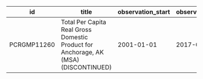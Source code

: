 | id          | title                                                                               | observation_start   | observation_end   |
|-------------|-------------------------------------------------------------------------------------|---------------------|-------------------|
| PCRGMP11260 | Total Per Capita Real Gross Domestic Product for Anchorage, AK (MSA) (DISCONTINUED) | 2001-01-01          | 2017-01-01        |